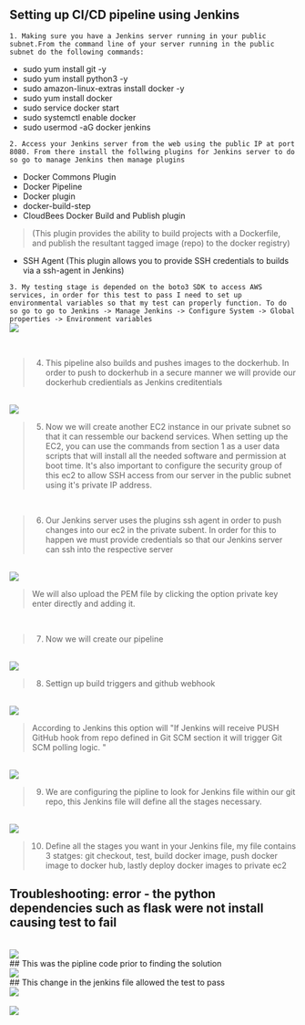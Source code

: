 ## Setting up CI/CD pipeline using Jenkins

`1. Making sure you have a Jenkins server running in your public subnet.From the command line of your server running in the public subnet do the following commands:`
* sudo yum install git -y
* sudo yum install python3 -y
* sudo amazon-linux-extras install docker -y
* sudo yum install docker
* sudo service docker start
* sudo systemctl enable docker
* sudo usermod -aG docker jenkins

`2. Access your Jenkins server from the web using the public IP at port 8080. From there install the follwing plugins for Jenkins server to do so go to manage Jenkins then manage plugins`
* Docker Commons Plugin
* Docker Pipeline
* Docker plugin
* docker-build-step
* CloudBees Docker Build and Publish plugin 
> (This plugin provides the ability to build projects with a Dockerfile, and publish the resultant tagged image (repo) to the docker registry)
* SSH Agent (This plugin allows you to provide SSH credentials to builds via a ssh-agent in Jenkins)

`3. My testing stage is depended on the boto3 SDK to access AWS services, in order for this test to pass I need to set up environmental variables so that my test can properly function. To do so go to go to Jenkins -> Manage Jenkins -> Configure System -> Global properties -> Environment variables`
 <br>
 <img src= "Imgs/environmental.png">

<br>
 
> 4. This pipeline also builds and pushes images to the dockerhub. In order to push to dockerhub in a secure manner we will provide our dockerhub credientials as Jenkins creditentials

 <br>
 <img src= "Imgs/dockerhub.png">

<br>

> 5. Now we will create another EC2 instance in our private subnet so that it can ressemble our backend services. When setting up the EC2, you can use the commands from section 1 as a user data scripts that will install all the needed software and permission at boot time. It's also important to configure the security group of this ec2 to allow SSH access from our server in the public subnet using it's private IP address. 

<br>

> 6. Our Jenkins server uses the plugins ssh agent in order to push changes into our ec2 in the private subent. In order for this to happen we must provide credentials so that our Jenkins server can ssh into the respective server 

<br>
 <img src= "Imgs/private.png">

<br>

> We will also upload the PEM file by clicking the option private key enter directly and adding it.
<br>

> 7. Now we will create our pipeline 
<br>
 <img src= "Imgs/pipeline.png">

<br>

> 8. Settign up build triggers and github webhook 
<br>
 <img src= "Imgs/build.png">

<br>

> According to Jenkins this option will "If Jenkins will receive PUSH GitHub hook from repo defined in Git SCM section it will trigger Git SCM polling logic. " 

<br>
 <img src= "Imgs/webhook.png">

<br>

> 9. We are configuring the pipline to look for Jenkins file within our git repo, this Jenkins file will define all the stages necessary.
<br>
 <img src= "Imgs/pipedef.png">

<br>

> 10. Define all the stages you want in your Jenkins file, my file contains 3 statges: git checkout, test, build docker image, push docker image to docker hub, lastly deploy docker images to private ec2

## Troubleshooting: error - the python dependencies such as flask were not install causing test to fail 
<br>
 <img src= "Imgs/error1.png">

<br>
## This was the pipline code prior to finding the solution 
<br>
 <img src= "Imgs/jen1.png">

<br>
## This change in the jenkins file allowed the test to pass 
<br>
 <img src= "Imgs/jen2.png">

<br>
<br>
 <img src= "Imgs/success1.png">

<br>